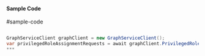 #### Sample Code
#sample-code 

```C#

GraphServiceClient graphClient = new GraphServiceClient();
var privilegedRoleAssignmentRequests = await graphClient.PrivilegedRoleAssignmentRequests.Request().GetAsync();
*** 

```